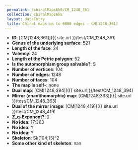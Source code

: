 ```yaml
--- 
 permalink: /chiralMaps6kE/CM_1248_361 
 collection: chiralMaps6kE
 layout: dataEntry
 title: Chiral maps up to 6000 edges - CM[1248;361]
---
```


- **ID**: [CM[1248;361]]({{ site.url }}/test/CM_1248_361)
- **Genus of the underlying surface**: 521
- **Length of the face**: 24
- **Valency**: 24
- **Length of the Petrie polygon**: 52
- **Is the automorphism group solvable?**: S
- **Number of vertices**: 104
- **Number of edges**: 1248
- **Number of faces**: 104
- **The map is self-**: none
- **Dual map**: [CM[1248;394]]({{ site.url }}/test/CM_1248_394)
- **Mirror (enantihomorphic) map**: [CM[1248;363]]({{ site.url }}/test/CM_1248_363)
- **Dual of the mirror image**: [CM[1248;419]]({{ site.url }}/test/CM_1248_419)
- **Z_q-Exponent?**: 2
- **No idea**:  17:363
- **No idea**: Y
- **No idea**: Y
- **Skeleton**: Sk(104;15)^2
- **Some other kind of skeleton**: nan
